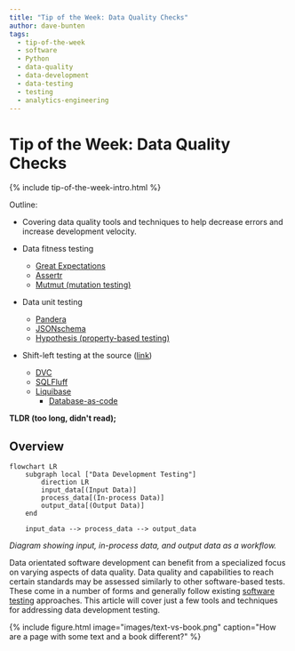 ```yaml
---
title: "Tip of the Week: Data Quality Checks"
author: dave-bunten
tags:
  - tip-of-the-week
  - software
  - Python
  - data-quality
  - data-development
  - data-testing
  - testing
  - analytics-engineering
---
```


# Tip of the Week: Data Quality Checks

{% include tip-of-the-week-intro.html %}

<!-- excerpt start -->

<!-- excerpt end -->

Outline:

- Covering data quality tools and techniques to help decrease errors and increase development velocity.

- Data fitness testing
  - [Great Expectations](https://github.com/great-expectations/great_expectations)
  - [Assertr](https://github.com/ropensci/assertr/)
  - [Mutmut (mutation testing)](https://github.com/boxed/mutmut)

- Data unit testing
  - [Pandera](https://github.com/unionai-oss/pandera)
  - [JSONschema](https://github.com/python-jsonschema/jsonschema)
  - [Hypothesis (property-based testing)](https://github.com/HypothesisWorks/hypothesis)

- Shift-left testing at the source ([link](https://en.wikipedia.org/wiki/Shift-left_testing))
  - [DVC](https://github.com/iterative/dvc)
  - [SQLFluff](https://github.com/sqlfluff/sqlfluff)
  - [Liquibase](https://github.com/liquibase/liquibase)
    - [Database-as-code](https://speakerdeck.com/tastapod/arent-we-forgetting-someone)

__TLDR (too long, didn't read);__

## Overview

```mermaid!
flowchart LR
    subgraph local ["Data Development Testing"]
        direction LR
        input_data[(Input Data)]
        process_data[(In-process Data)]
        output_data[(Output Data)]
    end

    input_data --> process_data --> output_data
```

_Diagram showing input, in-process data, and output data as a workflow._

Data orientated software development can benefit from a specialized focus on varying aspects of data quality.
Data quality and capabilities to reach certain standards may be assessed similarly to other software-based tests.
These come in a number of forms and generally follow existing [software testing](https://en.wikipedia.org/wiki/Software_testing) approaches.
This article will cover just a few tools and techniques for addressing data development testing.

{% include figure.html image="images/text-vs-book.png" caption="How are a page with some text and a book different?"  %}

